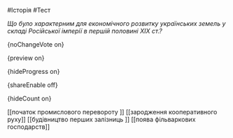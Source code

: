 #Історія #Тест

*Що було характерним для економічного розвитку українських земель у складі Російської імперії в першій половині ХІХ ст.?*

{noChangeVote on}

{preview on}

{hideProgress on}

{shareEnable off}

{hideCount on}

[[початок промислового перевороту ]]
[[зародження кооперативного руху]]
[[будівництво перших залізниць ]]
[[поява фільваркових господарств]]
